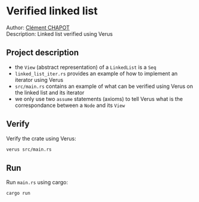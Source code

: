 # Verified linked list

Author: [Clément CHAPOT](clement@chapot.ovh) <br>
Description: Linked list verified using Verus

## Project description

- the `View` (abstract representation) of a `LinkedList` is a `Seq`
- `linked_list_iter.rs` provides an example of how to implement an iterator using Verus
- `src/main.rs` contains an example of what can be verified using Verus on the linked list and its iterator
- we only use two `assume` statements (axioms) to tell Verus what is the correspondance between a `Node` and its `View`

## Verify

Verify the crate using Verus:

```bash
verus src/main.rs
```

## Run

Run `main.rs` using cargo:

```bash
cargo run
```
